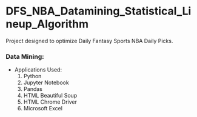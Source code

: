 # DFS_NBA_Datamining_Statistical_Lineup_Algorithm


Project designed to optimize Daily Fantasy Sports NBA Daily Picks.


### Data Mining:
* Applications Used: 
    1) Python
    2) Jupyter Notebook
    3) Pandas
    4) HTML Beautiful Soup
    5) HTML Chrome Driver
    6) Microsoft Excel
